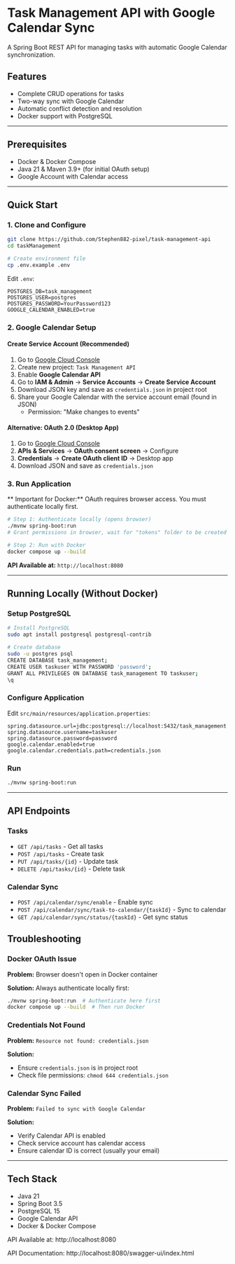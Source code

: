 # Task Management API with Google Calendar Sync

A Spring Boot REST API for managing tasks with automatic Google Calendar synchronization.

## Features

- Complete CRUD operations for tasks
- Two-way sync with Google Calendar
- Automatic conflict detection and resolution
- Docker support with PostgreSQL

---

## Prerequisites

- Docker & Docker Compose
- Java 21 & Maven 3.9+ (for initial OAuth setup)
- Google Account with Calendar access

---

## Quick Start

### 1. Clone and Configure

```bash
git clone https://github.com/Stephen882-pixel/task-management-api
cd taskManagement

# Create environment file
cp .env.example .env
```

Edit `.env`:
```env
POSTGRES_DB=task_management
POSTGRES_USER=postgres
POSTGRES_PASSWORD=YourPassword123
GOOGLE_CALENDAR_ENABLED=true
```

### 2. Google Calendar Setup

#### Create Service Account (Recommended)

1. Go to [Google Cloud Console](https://console.cloud.google.com/)
2. Create new project: `Task Management API`
3. Enable **Google Calendar API**
4. Go to **IAM & Admin** → **Service Accounts** → **Create Service Account**
5. Download JSON key and save as `credentials.json` in project root
6. Share your Google Calendar with the service account email (found in JSON)
    - Permission: "Make changes to events"

#### Alternative: OAuth 2.0 (Desktop App)

1. Go to [Google Cloud Console](https://console.cloud.google.com/)
2. **APIs & Services** → **OAuth consent screen** → Configure
3. **Credentials** → **Create OAuth client ID** → Desktop app
4. Download JSON and save as `credentials.json`

### 3. Run Application

** Important for Docker:** OAuth requires browser access. You must authenticate locally first.

```bash
# Step 1: Authenticate locally (opens browser)
./mvnw spring-boot:run
# Grant permissions in browser, wait for "tokens" folder to be created

# Step 2: Run with Docker
docker compose up --build
```

**API Available at:** `http://localhost:8080`

---

## Running Locally (Without Docker)

### Setup PostgreSQL

```bash
# Install PostgreSQL
sudo apt install postgresql postgresql-contrib

# Create database
sudo -u postgres psql
CREATE DATABASE task_management;
CREATE USER taskuser WITH PASSWORD 'password';
GRANT ALL PRIVILEGES ON DATABASE task_management TO taskuser;
\q
```

### Configure Application

Edit `src/main/resources/application.properties`:
```properties
spring.datasource.url=jdbc:postgresql://localhost:5432/task_management
spring.datasource.username=taskuser
spring.datasource.password=password
google.calendar.enabled=true
google.calendar.credentials.path=credentials.json
```

### Run

```bash
./mvnw spring-boot:run
```

---

## API Endpoints

### Tasks
- `GET /api/tasks` - Get all tasks
- `POST /api/tasks` - Create task
- `PUT /api/tasks/{id}` - Update task
- `DELETE /api/tasks/{id}` - Delete task

### Calendar Sync
- `POST /api/calendar/sync/enable` - Enable sync
- `POST /api/calendar/sync/task-to-calendar/{taskId}` - Sync to calendar
- `GET /api/calendar/sync/status/{taskId}` - Get sync status

## Troubleshooting

### Docker OAuth Issue
**Problem:** Browser doesn't open in Docker container

**Solution:** Always authenticate locally first:
```bash
./mvnw spring-boot:run  # Authenticate here first
docker compose up --build  # Then run Docker
```

### Credentials Not Found
**Problem:** `Resource not found: credentials.json`

**Solution:**
- Ensure `credentials.json` is in project root
- Check file permissions: `chmod 644 credentials.json`

### Calendar Sync Failed
**Problem:** `Failed to sync with Google Calendar`

**Solution:**
- Verify Calendar API is enabled
- Check service account has calendar access
- Ensure calendar ID is correct (usually your email)

---

## Tech Stack

- Java 21
- Spring Boot 3.5
- PostgreSQL 15
- Google Calendar API
- Docker & Docker Compose


API Available at: http://localhost:8080

API Documentation: http://localhost:8080/swagger-ui/index.html



